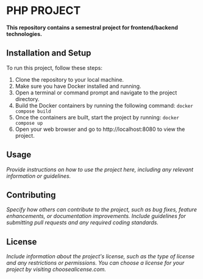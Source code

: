 # PHP PROJECT

**This repository contains a semestral project for frontend/backend technologies.**

## Installation and Setup

To run this project, follow these steps:

1. Clone the repository to your local machine.
2. Make sure you have Docker installed and running.
3. Open a terminal or command prompt and navigate to the project directory.
4. Build the Docker containers by running the following command:
   `docker compose build`
5. Once the containers are built, start the project by running:
   `docker compose up`
6. Open your web browser and go to http://localhost:8080 to view the project.

## Usage

_Provide instructions on how to use the project here, including any relevant information or guidelines._

## Contributing

_Specify how others can contribute to the project, such as bug fixes, feature enhancements, or documentation improvements. Include guidelines for submitting pull requests and any required coding standards._

## License

_Include information about the project's license, such as the type of license and any restrictions or permissions. You can choose a license for your project by visiting choosealicense.com._
